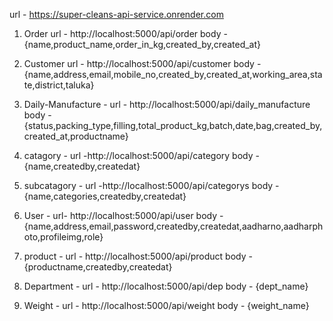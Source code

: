 url - https://super-cleans-api-service.onrender.com

1. Order
url - http://localhost:5000/api/order
body - {name,product_name,order_in_kg,created_by,created_at}

2. Customer
url - http://localhost:5000/api/customer
body - {name,address,email,mobile_no,created_by,created_at,working_area,state,district,taluka}

3. Daily-Manufacture - 
url - http://localhost:5000/api/daily_manufacture
body - {status,packing_type,filling,total_product_kg,batch,date,bag,created_by,created_at,productname}


4. catagory - 
url -http://localhost:5000/api/category
body - {name,createdby,createdat}

5. subcatagory - 
url -http://localhost:5000/api/categorys
body - {name,categories,createdby,createdat}


6. User - 
url- http://localhost:5000/api/user
body - {name,address,email,password,createdby,createdat,aadharno,aadharphoto,profileimg,role}

7. product - 
url - http://localhost:5000/api/product
body -  {productname,createdby,createdat}

8. Department - 
url - http://localhost:5000/api/dep
body - {dept_name}

9. Weight - 
url - http://localhost:5000/api/weight
body - {weight_name}

